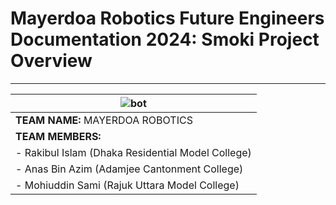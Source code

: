 # Mayerdoa Robotics Future Engineers Documentation 2024: Smoki Project Overview
<u>    </u>

---

| ![bot](https://github.com/user-attachments/assets/fae3ada1-cf80-4fba-a499-312943b05487) | 
|--------------------------------------------------------------| 
| **TEAM NAME:** MAYERDOA ROBOTICS                             | 
| **TEAM MEMBERS:**                                            | 
| - Rakibul Islam (Dhaka Residential Model College)          | 
| - Anas Bin Azim (Adamjee Cantonment College)               | 
| - Mohiuddin Sami (Rajuk Uttara Model College)              |


